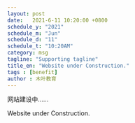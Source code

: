 ```yaml
---
layout: post
date:   2021-6-11 10:20:00 +0800
schedule_y: "2021"
schedule_m: "Jun"
schedule_d: "11"
schedule_t: "10:20AM"
category: msg
tagline: "Supporting tagline"
title_en: "Website under Construction."
tags : [benefit]
author : 木叶教育
---
```



网站建设中……

Website under Construction.